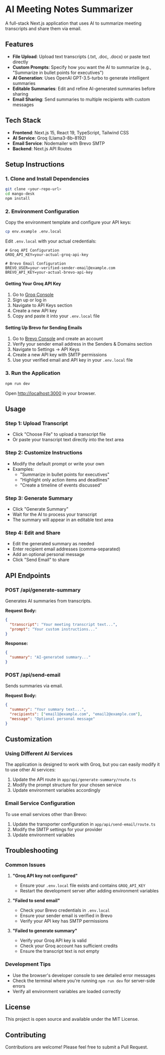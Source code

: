 # AI Meeting Notes Summarizer

A full-stack Next.js application that uses AI to summarize meeting transcripts and share them via email.

## Features

- **File Upload**: Upload text transcripts (.txt, .doc, .docx) or paste text directly
- **Custom Prompts**: Specify how you want the AI to summarize (e.g., "Summarize in bullet points for executives")
- **AI Generation**: Uses OpenAI GPT-3.5-turbo to generate intelligent summaries
- **Editable Summaries**: Edit and refine AI-generated summaries before sharing
- **Email Sharing**: Send summaries to multiple recipients with custom messages

## Tech Stack

- **Frontend**: Next.js 15, React 19, TypeScript, Tailwind CSS
- **AI Service**: Groq (Llama3-8b-8192)
- **Email Service**: Nodemailer with Brevo SMTP
- **Backend**: Next.js API Routes

## Setup Instructions

### 1. Clone and Install Dependencies

```bash
git clone <your-repo-url>
cd mango-desk
npm install
```

### 2. Environment Configuration

Copy the environment template and configure your API keys:

```bash
cp env.example .env.local
```

Edit `.env.local` with your actual credentials:

```env
# Groq API Configuration
GROQ_API_KEY=your-actual-groq-api-key

# Brevo Email Configuration
BREVO_USER=your-verified-sender-email@example.com
BREVO_API_KEY=your-actual-brevo-api-key
```

#### Getting Your Groq API Key

1. Go to [Groq Console](https://console.groq.com/)
2. Sign up or log in
3. Navigate to API Keys section
4. Create a new API key
5. Copy and paste it into your `.env.local` file

#### Setting Up Brevo for Sending Emails

1. Go to [Brevo Console](https://app.brevo.com/) and create an account
2. Verify your sender email address in the Senders & Domains section
3. Navigate to Settings → API Keys
4. Create a new API key with SMTP permissions
5. Use your verified email and API key in your `.env.local` file

### 3. Run the Application

```bash
npm run dev
```

Open [http://localhost:3000](http://localhost:3000) in your browser.

## Usage

### Step 1: Upload Transcript
- Click "Choose File" to upload a transcript file
- Or paste your transcript text directly into the text area

### Step 2: Customize Instructions
- Modify the default prompt or write your own
- Examples:
  - "Summarize in bullet points for executives"
  - "Highlight only action items and deadlines"
  - "Create a timeline of events discussed"

### Step 3: Generate Summary
- Click "Generate Summary"
- Wait for the AI to process your transcript
- The summary will appear in an editable text area

### Step 4: Edit and Share
- Edit the generated summary as needed
- Enter recipient email addresses (comma-separated)
- Add an optional personal message
- Click "Send Email" to share

## API Endpoints

### POST /api/generate-summary
Generates AI summaries from transcripts.

**Request Body:**
```json
{
  "transcript": "Your meeting transcript text...",
  "prompt": "Your custom instructions..."
}
```

**Response:**
```json
{
  "summary": "AI-generated summary..."
}
```

### POST /api/send-email
Sends summaries via email.

**Request Body:**
```json
{
  "summary": "Your summary text...",
  "recipients": ["email1@example.com", "email2@example.com"],
  "message": "Optional personal message"
}
```

## Customization

### Using Different AI Services

The application is designed to work with Groq, but you can easily modify it to use other AI services:

1. Update the API route in `app/api/generate-summary/route.ts`
2. Modify the prompt structure for your chosen service
3. Update environment variables accordingly

### Email Service Configuration

To use email services other than Brevo:

1. Update the transporter configuration in `app/api/send-email/route.ts`
2. Modify the SMTP settings for your provider
3. Update environment variables

## Troubleshooting

### Common Issues

1. **"Groq API key not configured"**
   - Ensure your `.env.local` file exists and contains `GROQ_API_KEY`
   - Restart the development server after adding environment variables

2. **"Failed to send email"**
   - Check your Brevo credentials in `.env.local`
   - Ensure your sender email is verified in Brevo
   - Verify your API key has SMTP permissions

3. **"Failed to generate summary"**
   - Verify your Groq API key is valid
   - Check your Groq account has sufficient credits
   - Ensure the transcript text is not empty

### Development Tips

- Use the browser's developer console to see detailed error messages
- Check the terminal where you're running `npm run dev` for server-side errors
- Verify all environment variables are loaded correctly

## License

This project is open source and available under the MIT License.

## Contributing

Contributions are welcome! Please feel free to submit a Pull Request.
